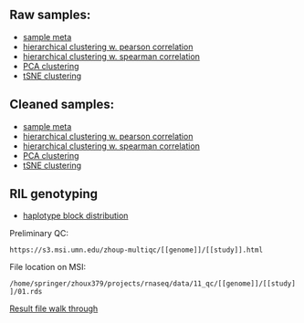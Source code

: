 ## Raw samples:
* [sample meta](00.meta.tsv)
* [hierarchical clustering w. pearson correlation](11.hclust.p.pdf)
* [hierarchical clustering w. spearman correlation](11.hclust.s.pdf)
* [PCA clustering](11.pca.pdf)
* [tSNE clustering](11.tsne.pdf)

## Cleaned samples:
* [sample meta](01.meta.tsv)
* [hierarchical clustering w. pearson correlation](21.hclust.p.pdf)
* [hierarchical clustering w. spearman correlation](21.hclust.s.pdf)
* [PCA clustering](21.pca.pdf)
* [tSNE clustering](21.tsne.pdf)

## RIL genotyping
* [haplotype block distribution](41.ril.genotype.pdf)

Preliminary QC:

`https://s3.msi.umn.edu/zhoup-multiqc/[[genome]]/[[study]].html`

File location on MSI:

`/home/springer/zhoux379/projects/rnaseq/data/11_qc/[[genome]]/[[study]]/01.rds`

[Result file walk through](https://github.com/orionzhou/rnaseq/blob/master/output.md)
